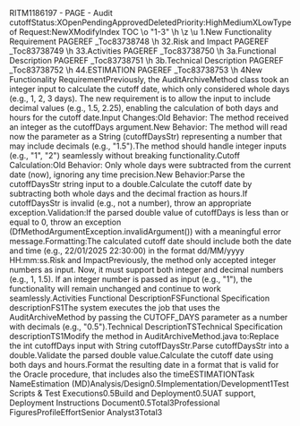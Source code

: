 RITM1186197 - PAGE - Audit cutoffStatus:XOpenPendingApprovedDeletedPriority:HighMediumXLowType of Request:NewXModifyIndex TOC \o "1-3" \h \z \u 1.New Functionality Requirement PAGEREF _Toc83738748 \h 32.Risk and Impact PAGEREF _Toc83738749 \h 33.Activities PAGEREF _Toc83738750 \h 3a.Functional Description PAGEREF _Toc83738751 \h 3b.Technical Description PAGEREF _Toc83738752 \h 44.ESTIMATION PAGEREF _Toc83738753 \h 4New Functionality RequirementPreviously, the AuditArchiveMethod class took an integer input to calculate the cutoff date, which only considered whole days (e.g., 1, 2, 3 days). The new requirement is to allow the input to include decimal values (e.g., 1.5, 2.25), enabling the calculation of both days and hours for the cutoff date.Input Changes:Old Behavior: The method received an integer as the cutoffDays argument.New Behavior: The method will read now the parameter as a String (cutoffDaysStr) representing a number that may include decimals (e.g., "1.5").The method should handle integer inputs (e.g., "1", "2") seamlessly without breaking functionality.Cutoff Calculation:Old Behavior: Only whole days were subtracted from the current date (now), ignoring any time precision.New Behavior:Parse the cutoffDaysStr string input to a double.Calculate the cutoff date by subtracting both whole days and the decimal fraction as hours.If cutoffDaysStr is invalid (e.g., not a number), throw an appropriate exception.Validation:If the parsed double value of cutoffDays is less than or equal to 0, throw an exception (DfMethodArgumentException.invalidArgument()) with a meaningful error message.Formatting:The calculated cutoff date should include both the date and time (e.g., 22/01/2025 22:30:00) in the format dd/MM/yyyy HH:mm:ss.Risk and ImpactPreviously, the method only accepted integer numbers as input. Now, it must support both integer and decimal numbers (e.g., 1, 1.5). If an integer number is passed as input (e.g., "1"), the functionality will remain unchanged and continue to work seamlessly.Activities Functional DescriptionFSFunctional Specification descriptionFS1The system executes the job that uses the AuditArchiveMethod by passing the CUTOFF_DAYS parameter as a number with decimals (e.g., "0.5").Technical DescriptionTSTechnical Specification descriptionTS1Modify the method in AuditArchiveMethod.java to:Replace the int cutoffDays input with String cutoffDaysStr.Parse cutoffDaysStr into a double.Validate the parsed double value.Calculate the cutoff date using both days and hours.Format the resulting date in a format that is valid for the Oracle procedure, that includes also the timeESTIMATIONTask NameEstimation (MD)Analysis/Design0.5Implementation/Development1Test Scripts &amp; Test Executions0.5Build and Deployment0.5UAT support, Deployment Instructions Document0.5Total3Professional FiguresProfileEffortSenior Analyst3Total3